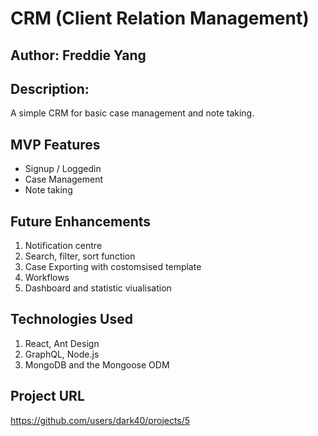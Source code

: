 # CRM (Client Relation Management)

## Author: Freddie Yang

## Description: 
A simple CRM for basic case management and note taking.


## MVP Features

- Signup / Loggedin 
- Case Management 
- Note taking

## Future Enhancements
1. Notification centre
2. Search, filter, sort function
3. Case Exporting with costomsised template
4. Workflows
5. Dashboard and statistic viualisation

## Technologies Used
1. React, Ant Design
2. GraphQL, Node.js
3. MongoDB and the Mongoose ODM

## Project URL
https://github.com/users/dark40/projects/5 